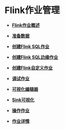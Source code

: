 # Flink作业管理<a name="dli_01_0389"></a>

-   **[Flink作业概述](Flink作业概述.md)**  

-   **[准备数据](准备数据.md)**  

-   **[创建Flink SQL作业](创建Flink-SQL作业.md)**  

-   **[创建Flink SQL边缘作业](创建Flink-SQL边缘作业.md)**  

-   **[创建Flink自定义作业](创建Flink自定义作业.md)**  

-   **[调试作业](调试作业.md)**  

-   **[可视化编辑器](可视化编辑器.md)**  

-   **[Sink可视化](Sink可视化.md)**  

-   **[操作作业](操作作业.md)**  

-   **[作业详情](作业详情.md)**  


